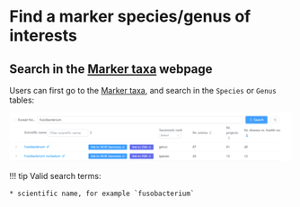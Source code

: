 
# Find a marker species/genus of interests
<!--
There are at least two ways to find a marker taxa of interest.

## 1. Use the global search widget

A global search widget is available on the navigation bar next to the **GMrepo** logo:

![](images/finder/globalsearchwidget.png){ width=60%; }

Possible hits will be shown automatically in a dropdown list when users enter three and more characters:

![](images/finder/findmarker.png){ width=40%; }

Those marked as `marker taxon` at the end are `marker taxa`. Users can then select any item from the list, and go to the `marker taxon` of interest.

!!! note
    * The search is automatic, so there is no need to press the <code>enter</code> key or click the <code>search</code> icon.  
    * <code>Nothing will be shown</code> if no search results can be found in our database.
-->
## Search in the [Marker taxa](https://gmrepo2025.humangut.info:8443/taxon/marker) webpage

Users can first go to the [Marker taxa](https://gmrepo2025.humangut.info:8443/taxon/marker), and search in the <code>Species</code> or <code>Genus</code> tables:

![](images/finder/findmarkertaxon2.png)

!!! tip
    Valid search terms:
    
    * scientific name, for example `fusobacterium`
<!--   * NCBI taxonomic ID, for example `851`--> 

